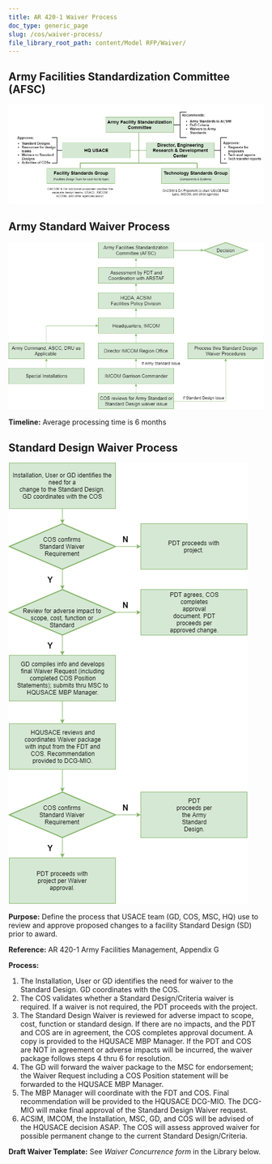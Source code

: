 ```yaml
---
title: AR 420-1 Waiver Process
doc_type: generic_page
slug: /cos/waiver-process/
file_library_root_path: content/Model RFP/Waiver/
---
```


## Army Facilities Standardization Committee (AFSC)

![Army Facilities Standardization Committee Org Chart](./WaiverProcess4.png)

## Army Standard Waiver Process

![Army Standard Waiver Process Flow Chart](./WaiverProcess2.png)

**Timeline:** Average processing time is 6 months

## Standard Design Waiver Process

![Standard Design Waiver Process Flow Chart](./WaiverProcess1.png)

**Purpose:** Define the process that USACE team (GD, COS, MSC, HQ) use to review and approve proposed changes to a facility Standard Design (SD) prior to award.

**Reference:** AR 420-1 Army Facilities Management, Appendix G

**Process:**

1. The Installation, User or GD identifies the need for waiver to the Standard Design. GD coordinates
   with the COS.
2. The COS validates whether a Standard Design/Criteria waiver is required. If a waiver is not required,
   the PDT proceeds with the project.
3. The Standard Design Waiver is reviewed for adverse impact to scope, cost, function or standard
   design. If there are no impacts, and the PDT and COS are in agreement, the COS completes
   approval document. A copy is provided to the HQUSACE MBP Manager. If the PDT and COS
   are NOT in agreement or adverse impacts will be incurred, the waiver package follows steps 4 thru 6
   for resolution.
4. The GD will forward the waiver package to the MSC for endorsement; the Waiver Request including a
   COS Position statement will be forwarded to the HQUSACE MBP Manager.
5. The MBP Manager will coordinate with the FDT and COS. Final recommendation will be provided to
   the HQUSACE DCG-MIO. The DCG-MIO will make final approval of the Standard Design Waiver
   request.
6. ACSIM, IMCOM, the Installation, MSC, GD, and COS will be advised of the HQUSACE decision
   ASAP. The COS will assess approved waiver for possible permanent change to the current Standard
   Design/Criteria.

**Draft Waiver Template:** See *Waiver Concurrence form* in the Library below.
